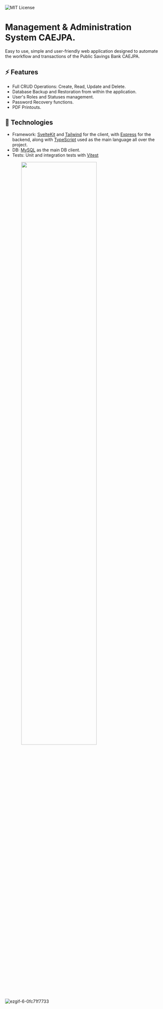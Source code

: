 ![MIT License](https://img.shields.io/github/license/morzatt/caejpa)

# Management & Administration System CAEJPA.

Easy to use, simple and user-friendly web application designed to automate the workflow and transactions of the Public Savings Bank CAEJPA.

## ⚡ Features

  - Full CRUD Operations: Create, Read, Update and Delete.
  - Database Backup and Restoration from within the application.
  - User's Roles and Statuses management.
  - Password Recovery functions.
  - PDF Printouts.
    
## 🧱 Technologies

  - Framework: [SvelteKit](https://github.com/sveltejs/svelte) and [Tailwind](https://github.com/tailwindlabs/tailwindcss) for the client, with [Express](https://github.com/expressjs/express) for the backend, along with [TypeScript](https://github.com/microsoft/TypeScript) used as the main language all over the project.
  - DB: [MySQL](https://www.mysql.com/) as the main DB client.
  - Tests: Unit and integration tests with [Vitest](https://vitest.dev/)


<img src="https://github.com/Morzatt/caejpa/assets/133164141/86d91892-91ce-4df5-9a9c-1a1e9d001867" width="70%" style="text-align:center;">

![ezgif-6-0fc71f7733](https://github.com/Morzatt/caejpa/assets/133164141/86d91892-91ce-4df5-9a9c-1a1e9d001867)
